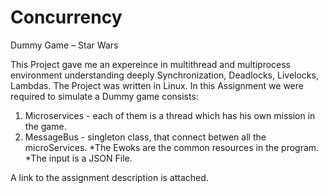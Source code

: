 # Concurrency
Dummy Game – Star Wars

This Project gave me an expereince in multithread and multiprocess environment understanding deeply Synchronization, Deadlocks, Livelocks, Lambdas. The Project was written in Linux.
In this Assignment we were required to simulate a Dummy game consists:
1. Microservices - each of them is a thread which has his own mission in the game.
2. MessageBus - singleton class, that connect betwen all the microServices.
*The Ewoks are the common resources in the program.
*The input is a JSON File.

A link to the assignment description is attached.
